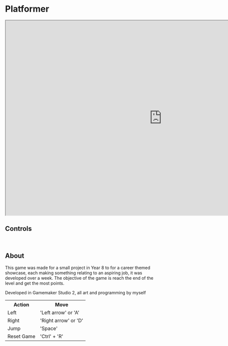 # Platformer
<iframe width="1024" height="640" src="https://locstock04.github.io/MarioLike"></iframe>

## Controls
<table>  
  <tr>  <th>Action</th>        <th>Move</th>                         </tr>  
  <tr>  <td>Left</td>             <td>'Left arrow' or 'A'</td>      </tr>  
  <tr>  <td>Right</td>           <td> 'Right arrow' or 'D' </td> </tr>  
  <tr>  <td>Jump</td>           <td> 'Space' </td>                   </tr>  
  <tr>  <td>Reset Game</td> <td>  'Ctrl' + 'R'</td>              </tr>  

## About
This game was made for a small project in Year 8 to for a career themed showcase, each making something relating to an aspiring job, it was developed over a week. The objective of the game is reach the end of the level and get the most points.

Developed in Gamemaker Studio 2, all art and programming by myself